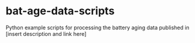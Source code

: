 # bat-age-data-scripts
Python example scripts for processing the battery aging data published in [insert description and link here]
